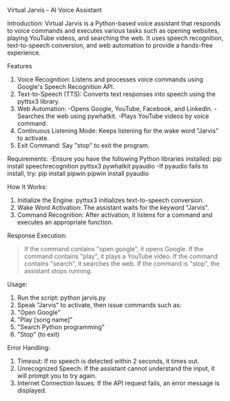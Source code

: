 Virtual Jarvis - AI Voice Assistant

Introduction:
Virtual Jarvis is a Python-based voice assistant that responds to voice commands and executes various tasks such as opening websites, playing YouTube videos, and searching the web. It uses speech recognition, text-to-speech conversion, and web automation to provide a hands-free experience.

Features
1. Voice Recognition: Listens and processes voice commands using Google's Speech Recognition API.
2. Text-to-Speech (TTS): Converts text responses into speech using the pyttsx3 library.
3. Web Automation:
     -Opens Google, YouTube, Facebook, and LinkedIn.
     -Searches the web using pywhatkit.
     -Plays YouTube videos by voice command.
4. Continuous Listening Mode: Keeps listening for the wake word "Jarvis" to activate.
5. Exit Command: Say "stop" to exit the program.

Requirements:
-Ensure you have the following Python libraries installed:
  pip install speechrecognition pyttsx3 pywhatkit pyaudio
-If pyaudio fails to install, try:
  pip install pipwin
  pipwin install pyaudio

How It Works:
1. Initialize the Engine: pyttsx3 initializes text-to-speech conversion.
2. Wake Word Activation: The assistant waits for the keyword "Jarvis".
3. Command Recognition: After activation, it listens for a command and executes an appropriate function.

Response Execution:
> If the command contains "open google", it opens Google.
> If the command contains "play", it plays a YouTube video.
> If the command contains "search", it searches the web.
> If the command is "stop", the assistant stops running.

Usage:
1. Run the script: python jarvis.py
2. Speak "Jarvis" to activate, then issue commands such as:
3. "Open Google"
4. "Play [song name]"
5. "Search Python programming"
6. "Stop" (to exit)

Error Handling:
1. Timeout: If no speech is detected within 2 seconds, it times out.
2. Unrecognized Speech: If the assistant cannot understand the input, it will prompt you to try again.
3. Internet Connection Issues: If the API request fails, an error message is displayed.

